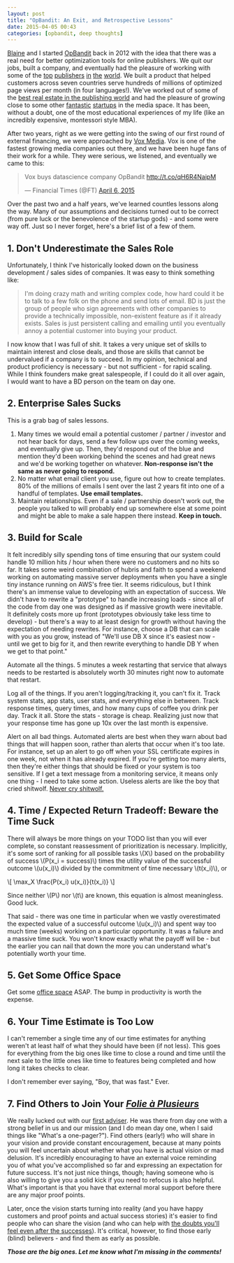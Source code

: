 ```yaml
---
layout: post
title: "OpBandit: An Exit, and Retrospective Lessons"
date: 2015-04-05 00:43
categories: [opbandit, deep thoughts]
---
```

[Blaine](https://twitter.com/OjoGringo) and I started [OpBandit](https://opbandit.com) back in 2012 with the idea that there was a real need for better optimization tools for online publishers.  We quit our jobs, built a company, and eventually had the pleasure of working with some of the [top](http://nytimes.com) [publishers](http://washingtonpost.com) [in](http://www.russmedia.com) [the](http://slate.com) [world](http://foreignpolicy.com).  We built a product that helped customers across seven countries serve hundreds of millions of optimized page views per month (in four languages!).  We've worked out of some of the [best real estate in the publishing world](http://www.nytimes.com/timespace/) and had the pleasure of growing close to some other [fantastic](http://getwiser.com) [startups](http://seen.co) in the media space.  It has been, without a doubt, one of the most educational experiences of my life (like an incredibly expensive, montessori style MBA).

After two years, right as we were getting into the swing of our first round of external financing, we were approached by [Vox Media](http://www.voxmedia.com).  Vox is one of the fastest growing media companies out there, and we have been huge fans of their work for a while.  They were serious, we listened, and eventually we came to this:

<blockquote class="twitter-tweet" lang="en"><p>Vox buys datascience company OpBandit <a href="http://t.co/qH6R4NaipM">http://t.co/qH6R4NaipM</a></p>&mdash; Financial Times (@FT) <a href="https://twitter.com/FT/status/585071420805361664">April 6, 2015</a></blockquote><script async src="//platform.twitter.com/widgets.js" charset="utf-8"></script>

Over the past two and a half years, we've learned countles lessons along the way.  Many of our assumptions and decisions turned out to be correct (from pure luck or the benevolence of the startup gods) - and some were way off.  Just so I never forget, here's a brief list of a few of them.

## 1. Don't Underestimate the Sales Role
Unfortunately, I think I've historically looked down on the business development / sales sides of companies.  It was easy to think something like:

<blockquote><p>
I'm doing crazy math and writing complex code, how hard could it be to talk to a few folk on the phone and send lots of email.  BD is just the group of people who sign agreements with other companies to provide a technically impossible, non-existent feature as if it already exists.  Sales is just persistent calling and emailing until you eventually annoy a potential customer into buying your product.
</p></blockquote>

I now know that I was full of shit.  It takes a very unique set of skills to maintain interest and close deals, and those are skills that cannot be undervalued if a company is to succeed.  In my opinion, technical and product proficiency is necessary - but not sufficient - for rapid scaling.  While I think founders make great salespeople, if I could do it all over again, I would want to have a BD person on the team on day one.

## 2. Enterprise Sales Sucks
This is a grab bag of sales lessons.

 1. Many times we would email a potential customer / partner / investor and not hear back for days, send a few follow ups over the coming weeks, and eventually give up.  Then, they'd respond out of the blue and mention they'd been working behind the scenes and had great news and we'd be working together on whatever.  **Non-response isn't the same as never going to respond.**
 1. No matter what email client you use, figure out how to create templates.  80% of the millions of emails I sent over the last 2 years fit into one of a handful of templates.  **Use email templates.**
 1. Maintain relationships.  Even if a sale / partnership doesn't work out, the people you talked to will probably end up somewhere else at some point and might be able to make a sale happen there instead.  **Keep in touch.**

## 3. Build for Scale
It felt incredibly silly spending tons of time ensuring that our system could handle 10 million hits / hour when there were no customers and no hits so far.  It takes some weird combination of hubris and faith to spend a weekend working on automating massive server deployments when you have a single tiny instance running on AWS's free tier.  It seems ridiculous, but I think there's an immense value to developing with an expectation of success.  We didn't have to rewrite a "prototype" to handle increasing loads - since all of the code from day one was designed as if massive growth were inevitable.  It definitely costs more up front (prototypes obviously take less time to develop) - but there's a way to at least design for growth without having the expectation of needing rewrites.  For instance, choose a DB that can scale with you as you grow, instead of "We'll use DB X since it's easiest now - until we get to big for it, and then rewrite everything to handle DB Y when we get to that point."

Automate all the things.  5 minutes a week restarting that service that always needs to be restarted is absolutely worth 30 minutes right now to automate that restart.

Log all of the things.  If you aren't logging/tracking it, you can't fix it.  Track system stats, app stats, user stats, and everything else in between.  Track response times, query times, and how many cups of coffee you drink per day.  Track it all.  Store the stats - storage is cheap.  Realizing just now that your response time has gone up 10x over the last month is expensive.

Alert on all bad things.  Automated alerts are best when they warn about bad things that will happen soon, rather than alerts that occur when it's too late.  For instance, set up an alert to go off when your SSL certificate expires in one week, not when it has already expired.  If you're getting too many alerts, then they're either things that should be fixed or your system is too sensitive.  If I get a text message from a monitoring service, it means only one thing - I need to take some action.  Useless alerts are like the boy that cried shitwolf.  [Never cry shitwolf.](https://www.youtube.com/watch?v=H3yQqWNv91o)

## 4. Time / Expected Return Tradeoff: Beware the Time Suck
There will always be more things on your TODO list than you will ever complete, so constant reassessment of prioritization is necessary.  Implicitly, it's some sort of ranking for all possible tasks \\(X\\) based on the probability of success \\(P(x_i = success)\\) times the utility value of the successful outcome \\(u(x_i)\\) divided by the commitment of time necessary \\(t(x_i)\\), or

\\[ \max_X \frac{P(x_i) u(x_i)}{t(x_i)} \\]

Since neither \\(P\\) nor \\(t\\) are known, this equation is almost meaningless.  Good luck.

That said - there was one time in particular when we vastly overestimated the expected value of a successful outcome \\(u(x_i)\\) and spent way too much time (weeks) working on a particular opportunity.  It was a failure and a massive time suck.  You won't know exactly what the payoff will be - but the earlier you can nail that down the more you can understand what's potentially worth your time.

## 5. Get Some Office Space
Get some [office space](http://wework.com) ASAP.  The bump in productivity is worth the expense.

## 6. Your Time Estimate is Too Low
I can't remember a single time any of our time estimates for anything weren't at least half of what they should have been (if not less).  This goes for everything from the big ones like time to close a round and time until the next sale to the little ones like time to features being completed and how long it takes checks to clear.

I don't remember ever saying, "Boy, that was fast."  Ever.

## 7. Find Others to Join Your _[Folie à Plusieurs](http://en.wikipedia.org/wiki/Folie_%C3%A0_deux)_
We really lucked out with our [first adviser](https://twitter.com/rajmalikdc).  He was there from day one with a strong belief in us and our mission (and I do mean day one, when I said things like "What's a one-pager?").  Find others (early!) who will share in your vision and provide constant encouragement, because at many points you will feel uncertain about whether what you have is actual vision or mad delusion.  It's incredibly encouraging to have an external voice reminding you of what you've accomplished so far and expressing an expectation for future success.  It's not just nice things, though; having someone who is also willing to give you a solid kick if you need to refocus is also helpful.  What's important is that you have that external moral support before there are any major proof points.

Later, once the vision starts turning into reality (and you have happy customers and proof points and actual success stories) it's easier to find people who can share the vision (and who can help with [the doubts you'll feel even after the successes](http://en.wikipedia.org/wiki/Impostor_syndrome)).  It's critical, however, to find those early (blind) believers - and find them as early as possible.

***Those are the big ones.  Let me know what I'm missing in the comments!***

